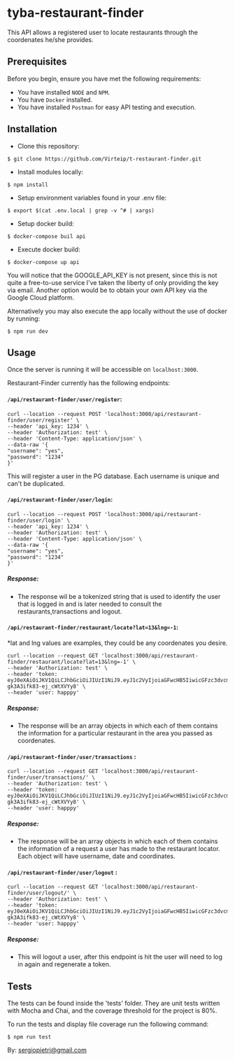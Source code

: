 
# tyba-restaurant-finder

This API allows a registered user to locate restaurants through the coordenates he/she provides.

## Prerequisites

Before you begin, ensure you have met the following requirements:
* You have installed `NODE` and `NPM`.
* You have `Docker` installed.
* You have installed `Postman` for easy API testing and execution.

## Installation

- Clone this repository:
```
$ git clone https://github.com/Virteip/t-restaurant-finder.git
```
- Install modules locally:
```
$ npm install
```
- Setup environment variables found in your .env file:
```
$ export $(cat .env.local | grep -v ^# | xargs)
```

- Setup docker build:
```
$ docker-compose buil api
```
- Execute docker build:
```
$ docker-compose up api
```

You will notice that the GOOGLE_API_KEY is not present, since this is not quite a free-to-use service I've taken the liberty of only providing the key via email. Another option would be to obtain your own API key via the Google Cloud platform.

Alternatively you may also execute the app locally without the use of docker by running:
```
$ npm run dev
```

## Usage

Once the server is running it will be accessible on `localhost:3000`.

Restaurant-Finder currently has the following endpoints:

####   `/api/restaurant-finder/user/register`:
```
curl --location --request POST 'localhost:3000/api/restaurant-finder/user/register' \
--header 'api_key: 1234' \
--header 'Authorization: test' \
--header 'Content-Type: application/json' \
--data-raw '{
"username": "yes",
"password": "1234"
}'
```

This will register a user in the PG database. Each username is unique and can't be duplicated.

####  `/api/restaurant-finder/user/login`:

```
curl --location --request POST 'localhost:3000/api/restaurant-finder/user/login' \
--header 'api_key: 1234' \
--header 'Authorization: test' \
--header 'Content-Type: application/json' \
--data-raw '{
"username": "yes",
"password": "1234"
}'
```
##### Response:
- The response wil be a tokenized string that is used to identify the user that is logged in and is later needed to consult the restaurants,transactions and logout.

####  `/api/restaurant-finder/restaurant/locate?lat=13&lng=-1`:
*lat and lng values are examples, they could be any coordenates you desire.
```
curl --location --request GET 'localhost:3000/api/restaurant-finder/restaurant/locate?lat=13&lng=-1' \
--header 'Authorization: test' \
--header 'token: eyJ0eXAiOiJKV1QiLCJhbGciOiJIUzI1NiJ9.eyJ1c2VyIjoiaGFwcHB5IiwicGFzc3dvcmQiOiIxMjM0IiwiZGF0ZSI6MTY0MjYyNzQ2N30.pJane3JVPkXjBLRSNW7Y-gk3A3ifk83-ej_cWtXVYy8' \
--header 'user: happpy'
```
##### Response:
- The response will be an array objects in which each of them contains the information for a particular restaurant in the area you passed as coordenates.

####  `/api/restaurant-finder/user/transactions` :
```
curl --location --request GET 'localhost:3000/api/restaurant-finder/user/transactions/' \
--header 'Authorization: test' \
--header 'token: eyJ0eXAiOiJKV1QiLCJhbGciOiJIUzI1NiJ9.eyJ1c2VyIjoiaGFwcHB5IiwicGFzc3dvcmQiOiIxMjM0IiwiZGF0ZSI6MTY0MjYyNzQ2N30.pJane3JVPkXjBLRSNW7Y-gk3A3ifk83-ej_cWtXVYy8' \
--header 'user: happpy'
```
##### Response:
- The response will be an array objects in which each of them contains the information of a request a user has made to the restaurant locator. Each object will have username, date and coordinates.

####  `/api/restaurant-finder/user/logout` :
```
curl --location --request GET 'localhost:3000/api/restaurant-finder/user/logout/' \
--header 'Authorization: test' \
--header 'token: eyJ0eXAiOiJKV1QiLCJhbGciOiJIUzI1NiJ9.eyJ1c2VyIjoiaGFwcHB5IiwicGFzc3dvcmQiOiIxMjM0IiwiZGF0ZSI6MTY0MjYyNzQ2N30.pJane3JVPkXjBLRSNW7Y-gk3A3ifk83-ej_cWtXVYy8' \
--header 'user: happpy'
```
##### Response:
- This will logout a user, after this endpoint is hit the user will need to log in again and regenerate a token.

## Tests

The tests can be found inside the 'tests' folder. They are unit tests written with Mocha and Chai, and the coverage threshold for the project is 80%.

To run the tests and display file coverage run the following command:

```
$ npm run test
```


By: <sergiopietri@gmail.com>